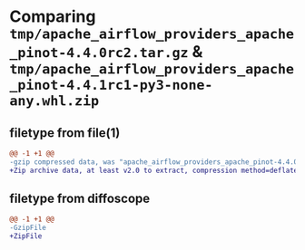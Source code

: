 # Comparing `tmp/apache_airflow_providers_apache_pinot-4.4.0rc2.tar.gz` & `tmp/apache_airflow_providers_apache_pinot-4.4.1rc1-py3-none-any.whl.zip`

## filetype from file(1)

```diff
@@ -1 +1 @@
-gzip compressed data, was "apache_airflow_providers_apache_pinot-4.4.0rc2.tar", last modified: Tue Apr 30 11:16:46 2024, max compression
+Zip archive data, at least v2.0 to extract, compression method=deflate
```

## filetype from diffoscope

```diff
@@ -1 +1 @@
-GzipFile
+ZipFile
```

